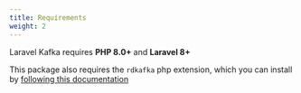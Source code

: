 ```yaml
---
title: Requirements
weight: 2
---
```


Laravel Kafka requires **PHP 8.0+** and **Laravel 8+**

This package also requires the `rdkafka` php extension, which you can install by 
[following this documentation](https://github.com/edenhill/librdkafka#installation)
